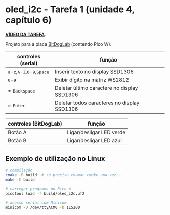 # oled_i2c - Tarefa 1 (unidade 4, capítulo 6)

**[VÍDEO DA TAREFA](https://www.youtube.com/watch?v=lCFql4CgwLI)**.

Projeto para a placa [BitDogLab](https://github.com/BitDogLab/BitDogLab)
(contendo Pico W).

| controles (serial)         | função      |
|----------------------------|-------------|
| <kbd>a</kbd>-<kbd>z</kbd>,<kbd>A</kbd>-<kbd>Z</kbd>,<kbd>0</kbd>-<kbd>9</kbd>,<kbd>Space</kbd> | Inserir texto no display SSD1306 |
| <kbd>0</kbd>-<kbd>9</kbd>  | Exibir dígito na matriz WS2812              |
| <kbd>⌫ Backspace</kbd>     | Deletar último caractere no display SSD1306 |
| <kbd>⏎ Enter</kbd>         | Deletar todos caracteres no display SSD1306 |

| controles (BitDogLab)      | função                   |
|----------------------------|--------------------------|
| Botão A                    | Ligar/desligar LED verde |
| Botão B                    | Ligar/desligar LED azul  |

## Exemplo de utilização no Linux

```bash
# compilação
cmake -B build  # só precisa chamar cmake uma vez...
make -C build

# carregar programa no Pico W
picotool load -f build/oled_i2c.uf2

# acesso serial com Minicom
minicom -D /dev/ttyACM0 -b 115200
```

<!-- vim: set spelllang=pt_br: -->
